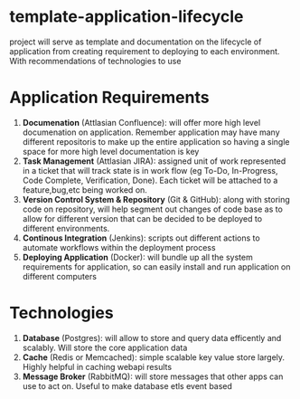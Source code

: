 # template-application-lifecycle
project will serve as template and documentation on the lifecycle of application from creating requirement to deploying to each environment. With recommendations of technologies to use

# Application Requirements

1.    **Documenation** (Attlasian Confluence): will offer more high level documenation on application. Remember application may have many different repositoris to make up the entire application so having a single space for more high level documentation is key 
2.    **Task Management** (Attlasian JIRA): assigned unit of work represented in a ticket that will track state is in work flow (eg To-Do, In-Progress, Code Complete, Verification, Done). Each ticket will be attached to a feature,bug,etc being worked on. 
3.    **Version Control System & Repository** (Git & GitHub): along with storing code on repository, will help segment out changes of code base as to allow for different version that can be decided to be deployed to different environments.   
4.    **Continous Integration** (Jenkins): scripts out different actions to automate workflows within the deployment process
5.    **Deploying Application** (Docker): will bundle up all the system requirements for application, so can easily install and run application on different computers

# Technologies
1.    **Database** (Postgres): will allow to store and query data efficently and scalably. Will store the core application data
2.    **Cache** (Redis or Memcached): simple scalable key value store largely. Highly helpful in caching webapi results
3.    **Message Broker** (RabbitMQ): will store messages that other apps can use to act on. Useful to make database etls event based
